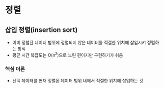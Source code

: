 # 정렬

## 삽입 정렬(insertion sort)

- 이미 정렬된 데이터 범위에 정렬되지 않은 데이터를 적절한 위치에 삽입시켜 정렬하는 방식
- 평균 시간 복잡도는 O(n<sup>2</sup>)으로 느린 편이지만 구현하기가 쉬움

### 핵심 이론

- 선택 데이터를 현재 정렬된 데이터 범위 내에서 적절한 위치에 삽입하는 것
